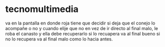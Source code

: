 # tecnomultimedia
va en la pantalla en donde roja tiene que decidir si deja que el conejo lo acompañe o no y cuando elije que no en vez de ir directo al final malo,  le roba el canasto y ella debe recuperarlo si lo recuapera va al final bueno si no lo recupera va al final malo como lo hacia antes.
